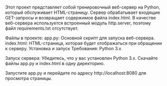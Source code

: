 Этот проект представляет собой тренировочный веб-сервер на Python, который обслуживает HTML-страницу. Сервер обрабатывает 
входящие GET-запросы и возвращает содержимое файла index.html. В качестве веб-сервера используется встроенный модуль 
http.server, поэтому файл requirements.txt отсутствует.

Файлы в проекте:
app.py: Основной скрипт для запуска веб-сервера.
index.html: HTML-страница, которая будет отображаться при обращении к серверу.
Установка и запуск
Требования:
Python 3.x

Запуск сервера:
Убедитесь, что у вас установлен Python 3.x.
Скачайте файлы app.py и index.html в одну директорию.

Запустите app.py и перейдите по адресу http://localhost:8080 для просмотра страницы.